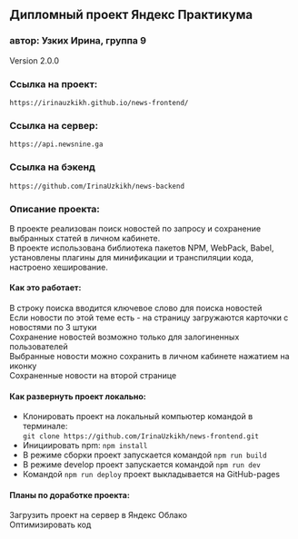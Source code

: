 ## Дипломный проект Яндекс Практикума
### автор: Узких Ирина, группа 9
Version 2.0.0
### Ссылка на проект:
`https://irinauzkikh.github.io/news-frontend/`
### Ссылка на сервер:
`https://api.newsnine.ga`
### Ссылка на бэкенд
`https://github.com/IrinaUzkikh/news-backend`
### Описание проекта:
В проекте реализован поиск новостей по запросу и сохранение выбранных статей в личном кабинете.    
В проекте использована библиотека пакетов NPM, WebPack, Babel, установлены плагины для минификации и транспиляции кода, настроено хеширование.  
#### Как это работает:
В строку поиска вводится ключевое слово для поиска новостей   
Если новости по этой теме есть - на страницу загружаются карточки с новостями по 3 штуки   
Сохранение новостей возможно только для залогиненных пользователей    
Выбранные новости можно сохранить в личном кабинете нажатием на иконку   
Сохраненные новости на второй странице 
#### Как развернуть проект локально:
- Клонировать проект на локальный компьютер командой в терминале:                              
  `git clone https://github.com/IrinaUzkikh/news-frontend.git`
- Инициировать npm: `npm install`
- В режиме сборки проект запускается командой `npm run build`   
- В режиме develop проект запускается командой `npm run dev`  
- Командой `npm run deploy` проект выкладывается на GitHub-pages 
#### Планы по доработке проекта: 
Загрузить проект на сервер в Яндекс Облако     
Оптимизировать код  
 